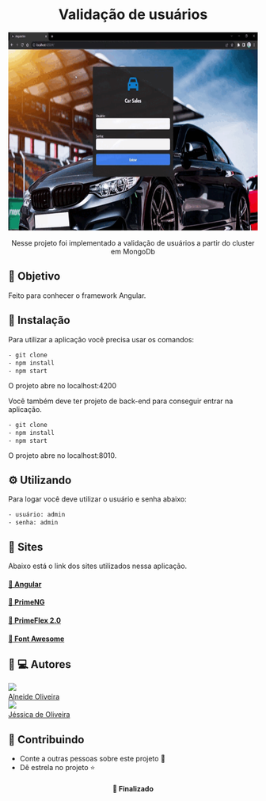 <h1  align="center">Validação de usuários</h1>
<div align="center">

</div>
<div align="center">
<img height="400px" src="https://github.com/Alneide/angular-site/blob/main/src/gifAplicacao.gif" alt="Gif da aplicação funcionando" />
</div>

<p align="center">Nesse projeto foi implementado a validação de usuários a partir do cluster em MongoDb</p>

<h2>🚀 Objetivo</h2>

<p>Feito para conhecer o framework Angular.</p>

<h2>🔧 Instalação</h2>

<p>Para utilizar a aplicação você precisa usar os comandos: </p>

```
- git clone
- npm install
- npm start
```

<p>O projeto abre no localhost:4200</p>

<p>Você também deve ter projeto de back-end para conseguir entrar na aplicação. </p>

```
- git clone
- npm install
- npm start
```

<p>O projeto abre no localhost:8010. </p>



<h2>⚙️ Utilizando</h2>

<p>Para logar você deve utilizar o usuário e senha abaixo:</p>

```
- usuário: admin
- senha: admin
```

<h2>🌟 Sites</h2>

<p>Abaixo está o link dos sites utilizados nessa aplicação.</p>

<h4>
    <a href="https://angular.io/start">🔗 Angular</a>
</h4>
<h4>
    <a href="https://www.primefaces.org/primeng/setup">🔗 PrimeNG</a>
</h4>
<h4>
    <a href="https://www.npmjs.com/package/primeflex/v/2.0.0">🔗 PrimeFlex 2.0</a>
</h4>
<h4>
    <a href="https://fontawesome.com/">🔗 Font Awesome</a>
</h4>

<h2>👩 💻 Autores </h2>

<a href="https://github.com/Alneide">
<img src="https://avatars.githubusercontent.com/u/109877622?v=4" width=115><br>
Alneide Oliveira 
</a>
<br>

<a href="https://avatars.githubusercontent.com/u/87579128?v=4">
<img src="https://avatars.githubusercontent.com/u/87579128?v=4" width=115><br>
Jéssica de Oliveira 
</a>

<h2>🤝 Contribuindo </h2>

* Conte a outras pessoas sobre este projeto 📢
* Dê estrela no projeto ⭐️

<h4 align="center">📌 Finalizado</h4>


